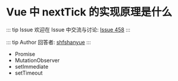 # Vue 中 nextTick 的实现原理是什么



::: tip Issue 
 欢迎在 Issue 中交流与讨论: [Issue 458](https://github.com/shfshanyue/Daily-Question/issues/458) 
:::

::: tip Author 
回答者: [shfshanyue](https://github.com/shfshanyue) 
:::

+ Promise
+ MutationObserver
+ setImmediate
+ setTimeout